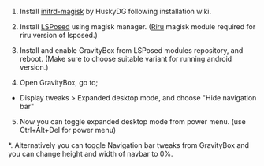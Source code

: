 1. Install [initrd-magisk](https://github.com/HuskyDG/initrd-magisk) by HuskyDG following installation wiki.

2. Install [LSPosed](https://github.com/LSPosed/LSPosed/releases) using magisk manager.
([Riru](https://github.com/RikkaApps/Riru/releases) magisk module required for riru version of lsposed.)

3. Install and enable GravityBox from LSPosed modules repository, and reboot.
(Make sure to choose suitable variant for running android version.)

4. Open GravityBox, go to;
 - Display tweaks > Expanded desktop mode,
and choose "Hide navigation bar"

5. Now you can toggle expanded desktop mode from power menu.
(use Ctrl+Alt+Del for power menu)

*. Alternatively you can toggle Navigation bar tweaks from GravityBox and you can change height and width of navbar to 0%.

